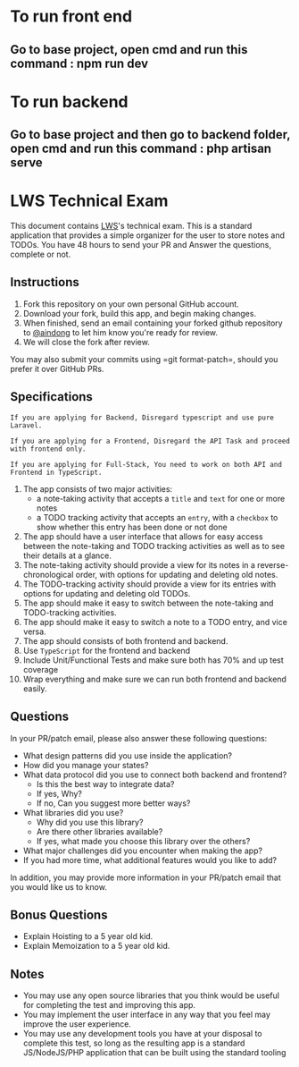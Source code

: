 # To run front end
## Go to base project, open cmd and run this command : npm run dev

# To run backend
## Go to base project and then go to backend folder, open cmd and run this command : php artisan serve


# LWS Technical Exam

This document contains [LWS](https://github.com/lwshq)'s technical exam.  This is a standard 
application that provides a simple organizer for the user to store notes
and TODOs. You have 48 hours to send your PR and Answer the questions, complete or not.

## Instructions

  1. Fork this repository on your own personal GitHub account.
  2. Download your fork, build this app, and begin making changes.
  3. When finished, send an email containing your forked github repository to [@aindong](https://github.com/aindong) to let him know you're ready for
     review.
  4. We will close the fork after review.

  You may also submit your commits using =git format-patch=, should you
  prefer it over GitHub PRs.

## Specifications


`If you are applying for Backend, Disregard typescript and use pure Laravel.`

`If you are applying for a Frontend, Disregard the API Task and proceed with frontend only.`

`If you are applying for Full-Stack, You need to work on both API and Frontend in TypeScript.`


  1. The app consists of two major activities:
     - a note-taking activity that accepts a `title` and `text` for one
       or more notes
     - a TODO tracking activity that accepts an `entry`, with a
       `checkbox` to show whether this entry has been done or not done
  2. The app should have a user interface that allows for easy access
     between the note-taking and TODO tracking activities as well as to
     see their details at a glance.
  3. The note-taking activity should provide a view for its notes in a
     reverse-chronological order, with options for updating and deleting
     old notes.
  4. The TODO-tracking activity should provide a view for its entries
     with options for updating and deleting old TODOs.
  5. The app should make it easy to switch between the note-taking and
     TODO-tracking activities.
  6. The app should make it easy to switch a note to a TODO entry, and
     vice versa.
  7. The app should consists of both frontend and backend.
  8. Use `TypeScript` for the frontend and backend
  9. Include Unit/Functional Tests and make sure both has 70% and up test coverage
  10. Wrap everything and make sure we can run both frontend and backend easily.

## Questions

  In your PR/patch email, please also answer these following questions:

  - What design patterns did you use inside the application?
  - How did you manage your states?
  - What data protocol did you use to connect both backend and frontend?
    + Is this the best way to integrate data?
    + If yes, Why?
    + If no, Can you suggest more better ways?
  - What libraries did you use?
    + Why did you use this library?
    + Are there other libraries available?
    + If yes, what made you choose this library over the others?
  - What major challenges did you encounter when making the app?
  - If you had more time, what additional features would you like to
    add?

  In addition, you may provide more information in your PR/patch email
  that you would like us to know.

## Bonus Questions
  - Explain Hoisting to a 5 year old kid.
  - Explain Memoization to a 5 year old kid.

## Notes

  - You may use any open source libraries that you think would be useful
    for completing the test and improving this app.
  - You may implement the user interface in any way that you feel may
    improve the user experience.
  - You may use any development tools you have at your disposal to
    complete this test, so long as the resulting app is a standard
    JS/NodeJS/PHP application that can be built using the standard tooling
